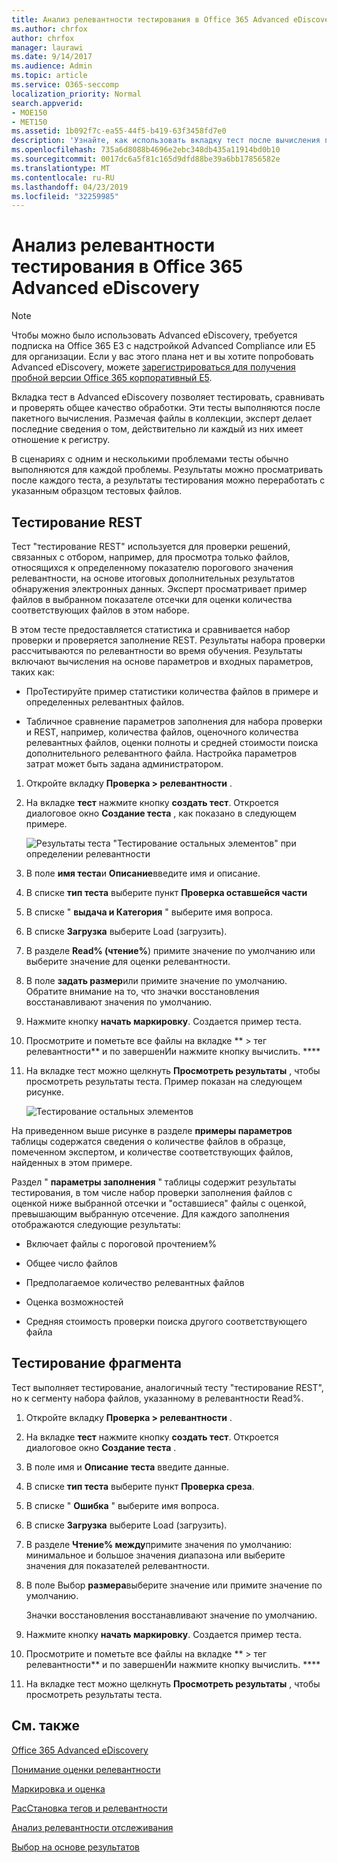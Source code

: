 ```yaml
---
title: Анализ релевантности тестирования в Office 365 Advanced eDiscovery
ms.author: chrfox
author: chrfox
manager: laurawi
ms.date: 9/14/2017
ms.audience: Admin
ms.topic: article
ms.service: O365-seccomp
localization_priority: Normal
search.appverid:
- MOE150
- MET150
ms.assetid: 1b092f7c-ea55-44f5-b419-63f3458fd7e0
description: 'Узнайте, как использовать вкладку тест после вычисления пакетов в Office 365 Advanced eDiscovery для тестирования, сравнения и проверки общего качества обработки.  '
ms.openlocfilehash: 735a6d8088b4696e2ebc348db435a11914bd0b10
ms.sourcegitcommit: 0017dc6a5f81c165d9dfd88be39a6bb17856582e
ms.translationtype: MT
ms.contentlocale: ru-RU
ms.lasthandoff: 04/23/2019
ms.locfileid: "32259985"
---
```

# <a name="test-relevance-analysis-in-office-365-advanced-ediscovery"></a>Анализ релевантности тестирования в Office 365 Advanced eDiscovery

> [!NOTE]
> Чтобы можно было использовать Advanced eDiscovery, требуется подписка на Office 365 E3 с надстройкой Advanced Compliance или E5 для организации. Если у вас этого плана нет и вы хотите попробовать Advanced eDiscovery, можете [зарегистрироваться для получения пробной версии Office 365 корпоративный E5](https://go.microsoft.com/fwlink/p/?LinkID=698279). 
  
Вкладка тест в Advanced eDiscovery позволяет тестировать, сравнивать и проверять общее качество обработки. Эти тесты выполняются после пакетного вычисления. Размечая файлы в коллекции, эксперт делает последние сведения о том, действительно ли каждый из них имеет отношение к регистру. 
  
В сценариях с одним и несколькими проблемами тесты обычно выполняются для каждой проблемы. Результаты можно просматривать после каждого теста, а результаты тестирования можно переработать с указанным образцом тестовых файлов.
  
## <a name="testing-the-rest"></a>Тестирование REST

Тест "тестирование REST" используется для проверки решений, связанных с отбором, например, для просмотра только файлов, относящихся к определенному показателю порогового значения релевантности, на основе итоговых дополнительных результатов обнаружения электронных данных. Эксперт просматривает пример файлов в выбранном показателе отсечки для оценки количества соответствующих файлов в этом наборе.
  
В этом тесте предоставляется статистика и сравнивается набор проверки и проверяется заполнение REST. Результаты набора проверки рассчитываются по релевантности во время обучения. Результаты включают вычисления на основе параметров и входных параметров, таких как:
  
- ПроТестируйте пример статистики количества файлов в примере и определенных релевантных файлов. 
    
- Табличное сравнение параметров заполнения для набора проверки и REST, например, количества файлов, оценочного количества релевантных файлов, оценки полноты и средней стоимости поиска дополнительного релевантного файла. Настройка параметров затрат может быть задана администратором.
    
1. Откройте вкладку **Проверка \> релевантности** . 
    
2. На вкладке **тест** нажмите кнопку **создать тест**. Откроется диалоговое окно **Создание теста** , как показано в следующем примере. 
    
    ![Результаты теста "Тестирование остальных элементов" при определении релевантности](media/46e6898a-f929-4fd0-88d9-6f91d04b6ce2.png)
  
3. В поле **имя теста**и **Описание**введите имя и описание.
    
4. В списке **тип теста** выберите пункт **Проверка оставшейся части**
    
5. В списке " **выдача и Категория** " выберите имя вопроса. 
    
6. В списке **Загрузка** выберите Load (загрузить). 
    
7. В разделе **Read% (чтение%**) примите значение по умолчанию или выберите значение для оценки релевантности. 
    
8. В поле **задать размер**или примите значение по умолчанию. Обратите внимание на то, что значки восстановления восстанавливают значения по умолчанию.
    
9. Нажмите кнопку **начать маркировку**. Создается пример теста.
    
10. Просмотрите и пометьте все файлы на вкладке ** \> тег релевантности** и по завершенИи нажмите кнопку вычислить. ****
    
11. На вкладке тест можно щелкнуть **Просмотреть результаты** , чтобы просмотреть результаты теста. Пример показан на следующем рисунке. 
    
    ![Тестирование остальных элементов](media/b95744a9-047d-4c29-992d-04fa7e58e58a.png)
  
На приведенном выше рисунке в разделе **примеры параметров** таблицы содержатся сведения о количестве файлов в образце, помеченном экспертом, и количестве соответствующих файлов, найденных в этом примере. 
  
Раздел " **параметры заполнения** " таблицы содержит результаты тестирования, в том числе набор проверки заполнения файлов с оценкой ниже выбранной отсечки и "оставшиеся" файлы с оценкой, превышающим выбранную отсечение. Для каждого заполнения отображаются следующие результаты: 
  
- Включает файлы с пороговой прочтением%
    
- Общее число файлов 
    
- Предполагаемое количество релевантных файлов 
    
- Оценка возможностей 
    
- Средняя стоимость проверки поиска другого соответствующего файла
    
## <a name="testing-the-slice"></a>Тестирование фрагмента

Тест выполняет тестирование, аналогичный тесту "тестирование REST", но к сегменту набора файлов, указанному в релевантности Read%.
  
1. Откройте вкладку **Проверка \> релевантности** . 
    
2. На вкладке **тест** нажмите кнопку **создать тест**. Откроется диалоговое окно **Создание теста** . 
    
3. В поле имя и **Описание** **теста** введите данные.
    
4. В списке **тип теста** выберите пункт **Проверка среза**.
    
5. В списке " **Ошибка** " выберите имя вопроса. 
    
6. В списке **Загрузка** выберите Load (загрузить). 
    
7. В разделе **Чтение% между**примите значения по умолчанию: минимальное и большое значения диапазона или выберите значения для показателей релевантности. 
    
8. В поле Выбор **размера**выберите значение или примите значение по умолчанию.
    
    Значки восстановления восстанавливают значение по умолчанию.
    
9. Нажмите кнопку **начать маркировку**. Создается пример теста.
    
10. Просмотрите и пометьте все файлы на вкладке ** \> тег релевантности** и по завершенИи нажмите кнопку вычислить. **** 
    
11. На вкладке тест можно щелкнуть **Просмотреть результаты** , чтобы просмотреть результаты теста. 
    
## <a name="see-also"></a>См. также

[Office 365 Advanced eDiscovery](office-365-advanced-ediscovery.md)
  
[Понимание оценки релевантности](assessment-in-relevance-in-advanced-ediscovery.md)
  
[Маркировка и оценка](tagging-and-assessment-in-advanced-ediscovery.md)
  
[РасСтановка тегов и релевантности](tagging-and-relevance-training-in-advanced-ediscovery.md)
  
[Анализ релевантности отслеживания](track-relevance-analysis-in-advanced-ediscovery.md)
  
[Выбор на основе результатов](decision-based-on-the-results-in-advanced-ediscovery.md)

